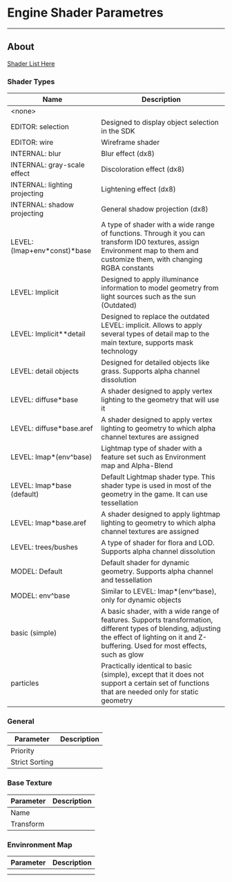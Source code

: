 # Engine Shader Parametres

___

## About

[Shader List Here](../../../shaders/shaders-list/shaders-list.md)

### Shader Types

| Name | Description |
|---|---|
| \<none> |  |
| EDITOR: selection | Designed to display object selection in the SDK |
| EDITOR: wire | Wireframe shader |
| INTERNAL: blur | Blur effect (dx8) |
| INTERNAL: gray-scale effect | Discoloration effect (dx8) |
| INTERNAL: lighting projecting | Lightening effect (dx8) |
| INTERNAL: shadow projecting | General shadow projection (dx8) |
| LEVEL: (lmap+env\*const)*base | A type of shader with a wide range of functions. Through it you can transform ID0 textures, assign Environment map to them and customize them, with changing RGBA constants |
| LEVEL: Implicit | Designed to apply illuminance information to model geometry from light sources such as the sun (Outdated) |
| LEVEL: Implicit**detail | Designed to replace the outdated LEVEL: implicit. Allows to apply several types of detail map to the main texture, supports mask technology |
| LEVEL: detail objects | Designed for detailed objects like grass. Supports alpha channel dissolution |
| LEVEL: diffuse*base | A shader designed to apply vertex lighting to the geometry that will use it |
| LEVEL: diffuse*base.aref | A shader designed to apply vertex lighting to geometry to which alpha channel textures are assigned |
| LEVEL: lmap*(env^base) | Lightmap type of shader with a feature set such as Environment map and Alpha-Blend |
| LEVEL: lmap*base (default) | Default Lightmap shader type. This shader type is used in most of the geometry in the game. It can use tessellation |
| LEVEL: lmap*base.aref | A shader designed to apply lightmap lighting to geometry to which alpha channel textures are assigned |
| LEVEL: trees/bushes | A type of shader for flora and LOD.  Supports alpha channel dissolution |
| MODEL: Default | Default shader for dynamic geometry. Supports alpha channel and tessellation |
| MODEL: env^base | Similar to LEVEL: lmap*(env^base), only for dynamic objects |
| basic (simple) | A basic shader, with a wide range of features. Supports transformation, different types of blending, adjusting the effect of lighting on it and Z-buffering. Used for most effects, such as glow |
| particles | Practically identical to basic (simple), except that it does not support a certain set of functions that are needed only for static geometry |

### General

| Parameter | Description |
|---|---|
| Priority |  |
| Strict Sorting |  |

### Base Texture

| Parameter | Description |
|---|---|
| Name |  |
| Transform |  |

### Envinronment Map

| Parameter | Description |
|---|---|
|  |  |
|  |  |
